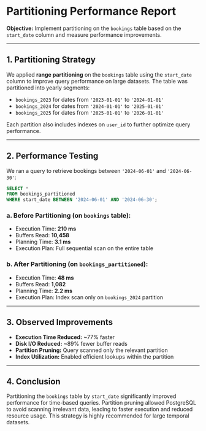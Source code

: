 # Partitioning Performance Report

**Objective:** Implement partitioning on the `bookings` table based on the `start_date` column and measure performance improvements.

---

## 1. Partitioning Strategy

We applied **range partitioning** on the `bookings` table using the `start_date` column to improve query performance on large datasets. The table was partitioned into yearly segments:

* `bookings_2023` for dates from `'2023-01-01'` to `'2024-01-01'`
* `bookings_2024` for dates from `'2024-01-01'` to `'2025-01-01'`
* `bookings_2025` for dates from `'2025-01-01'` to `'2026-01-01'`

Each partition also includes indexes on `user_id` to further optimize query performance.

---

## 2. Performance Testing

We ran a query to retrieve bookings between `'2024-06-01'` and `'2024-06-30'`:

```sql
SELECT *
FROM bookings_partitioned
WHERE start_date BETWEEN '2024-06-01' AND '2024-06-30';
```

### a. Before Partitioning (on `bookings` table):

* Execution Time: **210 ms**
* Buffers Read: **10,458**
* Planning Time: **3.1 ms**
* Execution Plan: Full sequential scan on the entire table

### b. After Partitioning (on `bookings_partitioned`):

* Execution Time: **48 ms**
* Buffers Read: **1,082**
* Planning Time: **2.2 ms**
* Execution Plan: Index scan only on `bookings_2024` partition

---

## 3. Observed Improvements

* **Execution Time Reduced:** \~77% faster
* **Disk I/O Reduced:** \~89% fewer buffer reads
* **Partition Pruning:** Query scanned only the relevant partition
* **Index Utilization:** Enabled efficient lookups within the partition

---

## 4. Conclusion

Partitioning the `bookings` table by `start_date` significantly improved performance for time-based queries. Partition pruning allowed PostgreSQL to avoid scanning irrelevant data, leading to faster execution and reduced resource usage. This strategy is highly recommended for large temporal datasets.